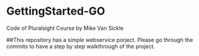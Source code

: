 # GettingStarted-GO
Code of Pluralsight Course by Mike Van Sickle

##This repository has a simple webservice porject. Please go through the commits to have a step by step walkthrough of the project.
